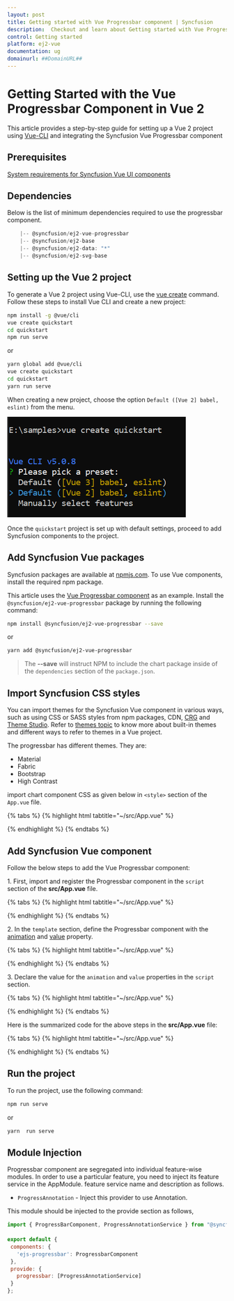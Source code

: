 ```yaml
---
layout: post
title: Getting started with Vue Progressbar component | Syncfusion
description:  Checkout and learn about Getting started with Vue Progressbar component of Syncfusion Essential JS 2 and more details.
control: Getting started 
platform: ej2-vue
documentation: ug
domainurl: ##DomainURL##
---
```


# Getting Started with the Vue Progressbar Component in Vue 2

This article provides a step-by-step guide for setting up a Vue 2 project using [Vue-CLI](https://cli.vuejs.org/) and integrating the Syncfusion Vue Progressbar component

## Prerequisites

[System requirements for Syncfusion Vue UI components](https://ej2.syncfusion.com/vue/documentation/system-requirements/)

## Dependencies

Below is the list of minimum dependencies required to use the progressbar component.

```javascript
    |-- @syncfusion/ej2-vue-progressbar
    |-- @syncfusion/ej2-base
    |-- @syncfusion/ej2-data: "*"
    |-- @syncfusion/ej2-svg-base
```

## Setting up the Vue 2 project

To generate a Vue 2 project using Vue-CLI, use the [vue create](https://cli.vuejs.org/#getting-started) command. Follow these steps to install Vue CLI and create a new project:

```bash
npm install -g @vue/cli
vue create quickstart
cd quickstart
npm run serve
```

or

```bash
yarn global add @vue/cli
vue create quickstart
cd quickstart
yarn run serve
```

When creating a new project, choose the option `Default ([Vue 2] babel, eslint)` from the menu.

![Vue 2 project](../appearance/images/vue2-terminal.png)

Once the `quickstart` project is set up with default settings, proceed to add Syncfusion components to the project.

## Add Syncfusion Vue packages

Syncfusion packages are available at [npmjs.com](https://www.npmjs.com/search?q=ej2-vue). To use Vue components, install the required npm package.

This article uses the [Vue Progressbar component](https://www.syncfusion.com/vue-components/vue-progressbar) as an example. Install the `@syncfusion/ej2-vue-progressbar` package by running the following command:

```bash
npm install @syncfusion/ej2-vue-progressbar --save
```
or

```bash
yarn add @syncfusion/ej2-vue-progressbar
```

> The **--save** will instruct NPM to include the chart package inside of the `dependencies` section of the `package.json`.

## Import Syncfusion CSS styles

You can import themes for the Syncfusion Vue component in various ways, such as using CSS or SASS styles from npm packages, CDN, [CRG](https://ej2.syncfusion.com/javascript/documentation/common/custom-resource-generator/) and [Theme Studio](https://ej2.syncfusion.com/vue/documentation/appearance/theme-studio/). Refer to [themes topic](https://ej2.syncfusion.com/vue/documentation/appearance/theme/) to know more about built-in themes and different ways to refer to themes in a Vue project.

The progressbar has different themes. They are:
* Material
* Fabric
* Bootstrap
* High Contrast

import chart component CSS as given below in `<style>` section of the `App.vue` file.

{% tabs %}
{% highlight html tabtitle="~/src/App.vue" %}

<style>
<!-- Material theme used for this sample -->
@import "../node_modules/@syncfusion/ej2-vue-progressbar/styles/material.css";
</style>

{% endhighlight %}
{% endtabs %}

## Add Syncfusion Vue component

Follow the below steps to add the Vue Progressbar component:

1\. First, import and register the Progressbar component in the `script` section of the **src/App.vue** file.

{% tabs %}
{% highlight html tabtitle="~/src/App.vue" %}

<script>
import { ProgressBarComponent } from '@syncfuion/ej2-vue-charts';
export default {
  components: {
    'ejs-progressbar': ProgressBarComponent
  }
}
</script>

{% endhighlight %}
{% endtabs %}

2\. In the `template` section, define the Progressbar component with the [animation](https://ej2.syncfusion.com/vue/documentation/api/progressbar#animation) and [value](https://ej2.syncfusion.com/vue/documentation/api/progressbar#value) property.

{% tabs %}
{% highlight html tabtitle="~/src/App.vue" %}

<template>
  <div>
    <div id='loader'>LOADING....</div>
    <div id="container">
      <div class="row linear-parent">
        <div id="percentage" class="linear-progress">
          <ejs-progressbar
            id="percentage"
            type='Circular'
            :value='value'
            :animation="animation"
          >
          </ejs-progressbar>
        </div>
      </div>
    </div>
  </div>
</template>

{% endhighlight %}
{% endtabs %}

3\. Declare the value for the `animation` and `value` properties in the `script` section.

{% tabs %}
{% highlight html tabtitle="~/src/App.vue" %}

<script>
data: function() {
    return {
      value : 100,
      animation: {
        enable: true,
        duration: 2000,
        delay: 0
      },
    };
  }
</script>

{% endhighlight %}
{% endtabs %}

Here is the summarized code for the above steps in the **src/App.vue** file:

{% tabs %}
{% highlight html tabtitle="~/src/App.vue" %}

<template>
  <div>
    <div id='loader'>LOADING....</div>
    <div id="container">
      <div class="row linear-parent">
        <div id="percentage" class="linear-progress">
          <ejs-progressbar
            id="percentage"
            type='Circular'
            :value='value'
            :animation="animation"
          >
          </ejs-progressbar>
        </div>
      </div>
    </div>
  </div>
</template>

<script>
import { ProgressBarComponent } from "@syncfusion/ej2-vue-progressbar";

export default {
  components: {
    'ejs-progressbar': ProgressBarComponent
  },
  data: function() {
    return {
      value : 100,
      animation: {
        enable: true,
        duration: 2000,
        delay: 0
      },
    };
  },
  provide: {},
  methods: {}
}
</script>
<style>
  #loader {
    color: #008cff;
    height: 40px;
    left: 45%;
    position: absolute;
    top: 45%;
    width: 30%;
}
  #container {
    display: -webkit-box;
}
</style>

{% endhighlight %}
{% endtabs %}

## Run the project

To run the project, use the following command:

```bash
npm run serve
```

or

```bash
yarn  run serve
```

## Module Injection

Progressbar component are segregated into individual feature-wise modules. In order to use a particular feature, you need to inject its feature service in the AppModule. feature service name and description as follows.

* `ProgressAnnotation` - Inject this provider to use Annotation.

This module should be injected to the provide section as follows,

 ```javascript
import { ProgressBarComponent, ProgressAnnotationService } from "@syncfusion/ej2-vue-charts";

export default {
  components: {
    'ejs-progressbar': ProgressbarComponent
  },
  provide: {
    progressbar: [ProgressAnnotationService]
  }
};
 ```